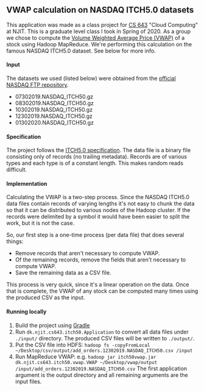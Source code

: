 
## VWAP calculation on NASDAQ ITCH5.0 datasets
This application was made as a class project for
[CS 643](https://catalog.njit.edu/search/?P=CS%20643) "Cloud Computing" at NJIT.
This is a graduate level class I took in Spring of 2020. As a group we chose to compute
the [Volume Weighted Average Price (VWAP)](https://www.investopedia.com/terms/v/vwap.asp) of a stock
using Hadoop MapReduce. We're performing this calculation on the famous NASDAQ ITCH5.0 dataset.
See below for more info.

#### Input
The datasets we used (listed below) were obtained from the
[official NASDAQ FTP repository](ftp://emi.nasdaq.com/ITCH/).
 - 07302019.NASDAQ_ITCH50.gz
 - 08302019.NASDAQ_ITCH50.gz
 - 10302019.NASDAQ_ITCH50.gz
 - 12302019.NASDAQ_ITCH50.gz
 - 01302020.NASDAQ_ITCH50.gz

#### Specification
The project follows the 
[ITCH5.0 specification](https://www.nasdaqtrader.com/content/technicalsupport/specifications/dataproducts/NQTVITCHspecification.pdf).
The data file is a binary file consisting only of records (no trailing metadata). Records are of various types and each
type is of a constant length. This makes random reads difficult.

#### Implementation
Calculating the VWAP is a two-step process. Since the NASDAQ ITCH5.0 data files contain records of varying lengths it's
not easy to chunk the data so that it can be distributed to various nodes of the Hadoop cluster. If the records were
delimited by a symbol it would have been easier to split the work, but it is not the case.

So, our first step is a one-time process (per data file) that does several things:
 - Remove records that aren't necessary to compute VWAP.
 - Of the remaining records, remove the fields that aren't necessary to compute VWAP.
 - Save the remaining data as a CSV file.

This process is very quick, since it's a linear operation on the data.
Once that is complete, the VWAP of any stock can be computed many times using the produced CSV as the input. 

#### Running locally
 1. Build the project using [Gradle](https://docs.gradle.org/current/userguide/userguide.html)
 2. Run `dk.njit.cs643.itch50.Application` to convert all data files under `./input/` directory.
    The produced CSV files will be written to `./output/`.
 3. Put the CSV file into HDFS: `hadoop fs -copyFromLocal ~/Desktop/csv/output/add_orders.12302019.NASDAQ_ITCH50.csv /input`
 4. Run MapReduce VWAP: e.g. `hadoop jar itch50vwap.jar dk.njit.cs643.itch50.vwap.VWAP ~/Desktop/vwap/output /input/add_orders.12302019.NASDAQ_ITCH50.csv`
    The first application argument is the output directory and all remaining arguments are the input files.